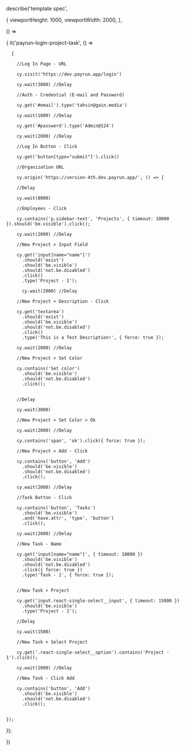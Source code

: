 describe('template spec',
 
  {
    viewportHeight: 1000,
    viewportWidth: 2000,
  },
 
  () =>
   
 
  {
    it('payrun-login-project-task', () =>
     
      {
    
        //Log In Page - URL

        cy.visit('https://dev.payrun.app/login')

        cy.wait(3000) //Delay
 
        //Auth - Credential (E-mail and Password)
 
        cy.get('#email').type('tahsin@gain.media')

        cy.wait(1000) //Delay

        cy.get('#password').type('Admin@124')

        cy.wait(2000) //Delay
 
        //Log In Button - Click
 
        cy.get('button[type="submit"]').click()

        //Organization URL
     
        cy.origin('https://version-4th.dev.payrun.app/', () => {

        //Delay

        cy.wait(8000) 

        //Employees - Click

        cy.contains('p.sidebar-text', 'Projects', { timeout: 10000 }).should('be.visible').click();

        cy.wait(2000) //Delay

        //New Project > Input Field   

        cy.get('input[name="name"]')
          .should('exist')
          .should('be.visible')
          .should('not.be.disabled')
          .click()
          .type('Project - 1');

          cy.wait(2000) //Delay

        //New Project > Description - Click

        cy.get('textarea')
          .should('exist')
          .should('be.visible')
          .should('not.be.disabled')
          .click()
          .type('This is a Test Description!', { force: true });

        cy.wait(2000) //Delay  

        //New Project > Set Color

        cy.contains('Set color')
          .should('be.visible')
          .should('not.be.disabled')
          .click();


        //Delay  

        cy.wait(3000)  

        //New Project > Set Color > Ok

        cy.wait(2000) //Delay

        cy.contains('span', 'ok').click({ force: true });

        //New Project > Add - Click

        cy.contains('button', 'Add')
          .should('be.visible')
          .should('not.be.disabled')
          .click();

        cy.wait(2000) //Delay

        //Task Button - Click

        cy.contains('button', 'Tasks')
          .should('be.visible')
          .and('have.attr', 'type', 'button')
          .click();

        cy.wait(2000) //Delay

        //New Task - Name 

        cy.get('input[name="name"]', { timeout: 10000 })
          .should('be.visible')
          .should('not.be.disabled')
          .click({ force: true })
          .type('Task - 1', { force: true });


        //New Task > Project 

        cy.get('input.react-single-select__input', { timeout: 15000 })
          .should('be.visible')
          .type('Project - 1');

        //Delay

        cy.wait(1500)

        //New Task > Select Project 

        cy.get('.react-single-select__option').contains('Project - 1').click();

        cy.wait(2000) //Delay

        //New Task - Click Add

        cy.contains('button', 'Add')
          .should('be.visible')
          .should('not.be.disabled')
          .click();


    });

  });

})